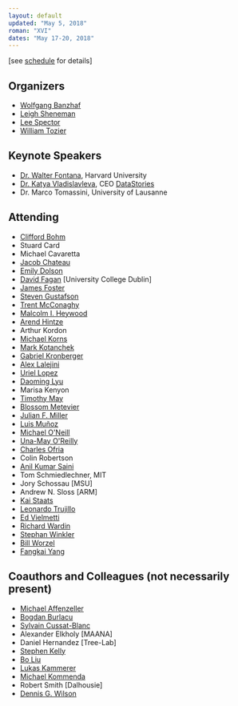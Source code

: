```yaml
---
layout: default
updated: "May 5, 2018"
roman: "XVI"
dates: "May 17-20, 2018"
---
```

\[see [schedule](schedule.html) for details]

## Organizers

- [Wolfgang Banzhaf](http://www.cse.msu.edu/~banzhafw/)
- [Leigh Sheneman](http://www.leighsheneman.com)
- [Lee Spector](http://faculty.hampshire.edu/lspector/)
- [William Tozier](http://vaguery.com)

## Keynote Speakers

- [Dr. Walter Fontana](https://fontana.hms.harvard.edu), Harvard University
- [Dr. Katya Vladislavleva](https://datastories.com/about), CEO [DataStories](https://datastories.com)
- Dr. Marco Tomassini, University of Lausanne

## Attending

- [Clifford Bohm](https://cliffbohm.weebly.com)
- Stuard Card
- Michael Cavaretta
- [Jacob Chateau](http://www.birds.eecs.umich.edu/people/current/Jacob_Chateau/)
- [Emily Dolson](http://cse.msu.edu/~dolsonem/)
- [David Fagan](http://ncra.ucd.ie) [University College Dublin]
- [James Foster](http://people.ibest.uidaho.edu/~foster/)
- [Steven Gustafson](https://www.maana.io/blog/steven-gustafson/)
- [Trent McConaghy](http://trent.st)
- [Malcolm I. Heywood](https://web.cs.dal.ca/~mheywood/)
- [Arend Hintze](http://hintzelab.msu.edu)
- Arthur Kordon
- [Michael Korns](http://www.korns.com)
- [Mark Kotanchek](http://www.evolved-analytics.com)
- [Gabriel Kronberger](http://heal.heuristiclab.com/team/kronberger)
- [Alex Lalejini](http://lalejini.com)
- [Uriel Lopez](https://tree-lab.org/index.php/people-2/invited-students/60-uriel-lopez-islas)
- [Daoming Lyu](http://www.auburn.edu/~dzl0053/)
- Marisa Kenyon
- [Timothy May](https://inscico.com/about.html)
- [Blossom Metevier](https://sites.hampshire.edu/ci-lab/)
- [Julian F. Miller](https://www.york.ac.uk/electronic-engineering/staff/julian_miller/)
- [Luis Muñoz](http://www.tree-lab.org/index.php/people-2/students/49-luis-munoz-delgado)
- [Michael O'Neill](http://ncra.ucd.ie)
- [Una-May O'Reilly](https://people.csail.mit.edu/unamay/)
- [Charles Ofria](http://www.ofria.com)
- Colin Robertson
- [Anil Kumar Saini](https://sites.hampshire.edu/ci-lab/)
- Tom Schmiedlechner, MIT
- Jory Schossau [MSU]
- Andrew N. Sloss [ARM]
- [Kai Staats](https://www.kaistaats.com)
- [Leonardo Trujillo](http://www.tree-lab.org/index.php/people-2/reserachers/46-leonardo-trujillo)
- [Ed Vielmetti](https://www.packet.net/about/ed-vielmetti/)
- [Richard Wardin](https://github.com/Shalmezad)
- [Stephan Winkler](https://heal.heuristiclab.com/team/winkler)
- [Bill Worzel](http://www.spartaninnovations.org/bill-worzel)
- [Fangkai Yang](https://scholar.google.com/citations?user=GwR1fdsAAAAJ&hl=en)

## Coauthors and Colleagues (not necessarily present)

- [Michael Affenzeller](https://heal.heuristiclab.com/team/affenzeller)
- [Bogdan Burlacu](http://heal.heuristiclab.com/team/burlacu)
- [Sylvain Cussat-Blanc](https://www.irit.fr/~Sylvain.Cussat-Blanc/index_en.php)
- Alexander Elkholy [MAANA]
- Daniel Hernandez [Tree-Lab]
- [Stephen Kelly](http://stephenkelly.ca/?q=node/29)
- [Bo Liu](http://www.eng.auburn.edu/~bzl0056/)
- [Lukas Kammerer](https://heal.heuristiclab.com/team/kammerer)
- [Michael Kommenda](http://heal.heuristiclab.com/team/kommenda)
- Robert Smith [Dalhousie]
- [Dennis G. Wilson](https://d9w.xyz)
